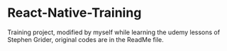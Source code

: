 # React-Native-Training
Training project, modified by myself while learning the udemy lessons of Stephen Grider, original codes are in the ReadMe file.

